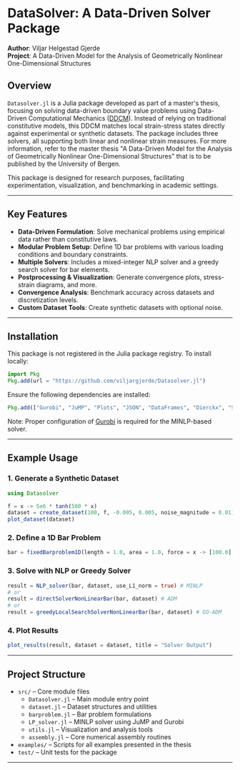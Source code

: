 # DataSolver: A Data-Driven Solver Package

**Author**: Viljar Helgestad Gjerde  
**Project**: A Data-Driven Model for the Analysis of Geometrically Nonlinear One-Dimensional Structures

## Overview

`Datasolver.jl` is a Julia package developed as part of a master's thesis, focusing on solving data-driven boundary value problems using Data-Driven Computational Mechanics ([DDCM](https://www.sciencedirect.com/science/article/abs/pii/S0045782516300238)). Instead of relying on traditional constitutive models, this DDCM matches local strain-stress states directly against experimental or synthetic datasets. The package includes three solvers, all supporting both linear and nonlinear strain measures. For more information, refer to the master thesis "A Data-Driven Model for the Analysis of Geometrically Nonlinear One-Dimensional Structures" that is to be published by the University of Bergen.

This package is designed for research purposes, facilitating experimentation, visualization, and benchmarking in academic settings.

---

## Key Features

-  **Data-Driven Formulation**: Solve mechanical problems using empirical data rather than constitutive laws.
-  **Modular Problem Setup**: Define 1D bar problems with various loading conditions and boundary constraints.
-  **Multiple Solvers**: Includes a mixed-integer NLP solver and a greedy search solver for bar elements.
-  **Postprocessing & Visualization**: Generate convergence plots, stress-strain diagrams, and more.
-  **Convergence Analysis**: Benchmark accuracy across datasets and discretization levels.
-  **Custom Dataset Tools**: Create synthetic datasets with optional noise.

---

## Installation

This package is not registered in the Julia package registry. To install locally:

```julia
import Pkg
Pkg.add(url = "https://github.com/viljargjerde/Datasolver.jl")
```

Ensure the following dependencies are installed:

```julia
Pkg.add(["Gurobi", "JuMP", "Plots", "JSON", "DataFrames", "Dierckx", "StatsBase"])
```

Note: Proper configuration of [Gurobi](https://www.gurobi.com/) is required for the MINLP-based solver.

---

## Example Usage

### 1. Generate a Synthetic Dataset

```julia
using Datasolver

f = x -> 5e6 * tanh(500 * x)
dataset = create_dataset(100, f, -0.005, 0.005, noise_magnitude = 0.01)
plot_dataset(dataset)
```

### 2. Define a 1D Bar Problem

```julia
bar = fixedBarproblem1D(length = 1.0, area = 1.0, force = x -> [100.0], num_ele = 10, alpha = 0.0, right_fixed = true)
```

### 3. Solve with NLP or Greedy Solver

```julia
result = NLP_solver(bar, dataset, use_L1_norm = true) # MINLP
# or
result = directSolverNonLinearBar(bar, dataset) # ADM
# or
result = greedyLocalSearchSolverNonLinearBar(bar, dataset) # GO-ADM
```

### 4. Plot Results

```julia
plot_results(result, dataset = dataset, title = "Solver Output")
```

---




## Project Structure

- `src/` – Core module files
  - `Datasolver.jl` – Main module entry point
  - `dataset.jl` – Dataset structures and utilities
  - `barproblem.jl` – Bar problem formulations
  - `LP_solver.jl` – MINLP solver using JuMP and Gurobi
  - `utils.jl` – Visualization and analysis tools
  - `assembly.jl` – Core numerical assembly routines
- `examples/` – Scripts for all examples presented in the thesis
- `test/` – Unit tests for the package

---
